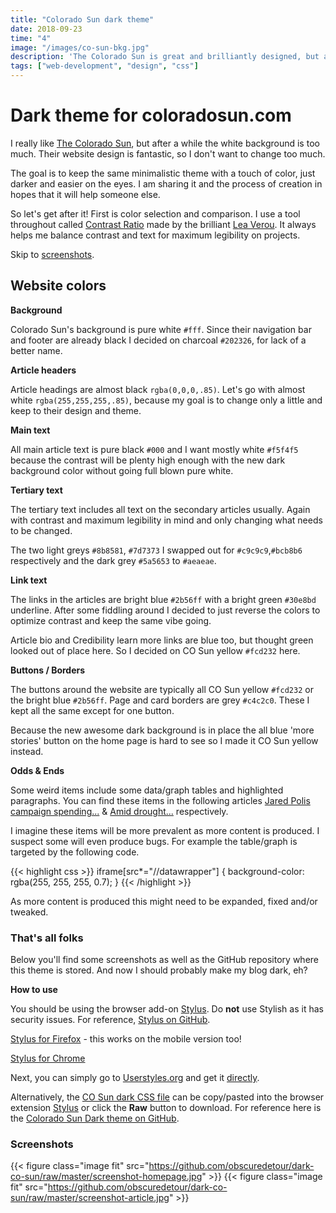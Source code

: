 ```yaml
---
title: "Colorado Sun dark theme"
date: 2018-09-23
time: "4"
image: "/images/co-sun-bkg.jpg"
description: 'The Colorado Sun is great and brilliantly designed, but after too much reading the white background can be glaring.'
tags: ["web-development", "design", "css"]
---
```


# Dark theme for coloradosun.com

I really like [The Colorado Sun](https://coloradosun.com/), but after a while the white background is too much.  Their website design is fantastic, so I don't want to change too much.

The goal is to keep the same minimalistic theme with a touch of color, just darker and easier on the eyes. I am sharing it and the process of creation in hopes that it will help someone else.

So let's get after it! First is color selection and comparison. I use a tool throughout called [Contrast Ratio](https://contrast-ratio.com/) made by the brilliant [Lea Verou](http://lea.verou.me/). It always helps me balance contrast and text for maximum legibility on projects.

Skip to [screenshots](#screenshots).

## Website colors
**Background**

Colorado Sun's background is pure white `#fff`. Since their navigation bar and footer are already black I decided on charcoal `#202326`, for lack of a better name.

**Article headers**

Article headings are almost black `rgba(0,0,0,.85)`. Let's go with almost white `rgba(255,255,255,.85)`, because my goal is to change only a little and keep to their design and theme.

**Main text**

All main article text is pure black `#000` and I want mostly white `#f5f4f5` because the contrast will be plenty high enough with the new dark background color without going full blown pure white.

**Tertiary text**

The tertiary text includes all text on the secondary articles usually. Again with contrast and maximum legibility in mind and only changing what needs to be changed.

The two light greys `#8b8581`, `#7d7373` I swapped out for `#c9c9c9`,`#bcb8b6` respectively and the dark grey `#5a5653` to `#aeaeae`.

**Link text**

The links in the articles are bright blue `#2b56ff` with a bright green `#30e8bd` underline. After some fiddling around I decided to just reverse the colors to optimize contrast and keep the same vibe going.

Article bio and Credibility learn more links are blue too, but thought green looked out of place here. So I decided on CO Sun yellow `#fcd232` here.

**Buttons / Borders**

The buttons around the website are typically all CO Sun yellow `#fcd232` or the bright blue `#2b56ff`. Page and card borders are grey `#c4c2c0`. These I kept all the same except for one button.

Because the new awesome dark background is in place the all blue 'more stories' button on the home page is hard to see so I made it CO Sun yellow instead.

**Odds & Ends**

Some weird items include some data/graph tables and highlighted paragraphs. You can find these items in the following articles [Jared Polis campaign spending...](https://coloradosun.com/2018/09/14/jared-polis-campaign-spending-governor-race-2018/) & [Amid drought...](https://coloradosun.com/2018/09/12/colorado-water-law-drought-climate-change/) respectively.

I imagine these items will be more prevalent as more content is produced. I suspect some will even produce bugs. For example the table/graph is targeted by the following code.

{{< highlight css >}}
iframe[src*="//datawrapper"] {
	background-color: rgba(255, 255, 255, 0.7);
}
{{< /highlight >}}

As more content is produced this might need to be expanded, fixed and/or tweaked.

### That's all folks

Below you'll find some screenshots as well as the GitHub repository where this theme is stored. And now I should probably make my blog dark, eh?

**How to use**

You should be using the browser add-on [Stylus](https://add0n.com/stylus.html). Do **not** use Stylish as it has security issues. For reference, [Stylus on GitHub](https://github.com/openstyles/stylus).

[Stylus for Firefox](https://addons.mozilla.org/en-US/firefox/addon/styl-us/) - this works on the mobile version too!

[Stylus for Chrome](https://chrome.google.com/webstore/detail/stylus/clngdbkpkpeebahjckkjfobafhncgmne?hl=en)

Next, you can simply go to [Userstyles.org](https://userstyles.org/styles/164524/the-colorado-sun-dark-theme) and get it [directly](https://userstyles.org/styles/164524/the-colorado-sun-dark-theme).

Alternatively, the [CO Sun dark CSS file](https://github.com/obscuredetour/dark-co-sun/blob/master/co-sun-dark.css) can be copy/pasted into  the browser extension [Stylus](https://add0n.com/stylus.html) or click the **Raw** button to download. For reference here is the [Colorado Sun Dark theme on GitHub](https://github.com/obscuredetour/dark-co-sun).

### Screenshots


{{< figure class="image fit" src="https://github.com/obscuredetour/dark-co-sun/raw/master/screenshot-homepage.jpg" >}}
{{< figure class="image fit" src="https://github.com/obscuredetour/dark-co-sun/raw/master/screenshot-article.jpg" >}}